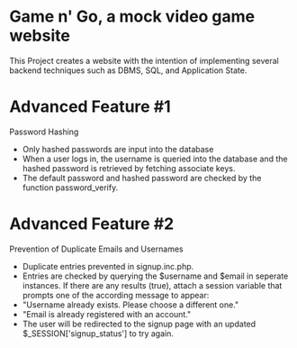 # Game n' Go, a mock video game website
This Project creates a website with the intention of implementing several backend techniques such as DBMS, SQL, and Application State.

# Advanced Feature #1
Password Hashing
- Only hashed passwords are input into the database
- When a user logs in, the username is queried into the database and the hashed password is retrieved by fetching associate keys.
- The default password and hashed password are checked by the function password_verify.

# Advanced Feature #2
Prevention of Duplicate Emails and Usernames
- Duplicate entries prevented in signup.inc.php.
- Entries are checked by querying the $username and $email in seperate instances. If there are any results (true), attach a session variable that prompts one of the according message to appear:
- "Username already exists. Please choose a different one."
- "Email is already registered with an account."
- The user will be redirected to the signup page with an updated $_SESSION['signup_status'] to try again.

